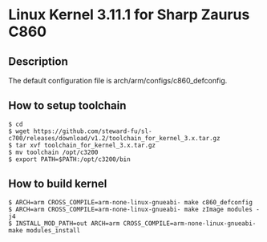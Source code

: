 # Linux Kernel 3.11.1 for Sharp Zaurus C860 
## Description
The default configuration file is arch/arm/configs/c860_defconfig.  
  
## How to setup toolchain
```console
$ cd
$ wget https://github.com/steward-fu/sl-c700/releases/download/v1.2/toolchain_for_kernel_3.x.tar.gz
$ tar xvf toolchain_for_kernel_3.x.tar.gz
$ mv toolchain /opt/c3200
$ export PATH=$PATH:/opt/c3200/bin
```
  
## How to build kernel
```console
$ ARCH=arm CROSS_COMPILE=arm-none-linux-gnueabi- make c860_defconfig
$ ARCH=arm CROSS_COMPILE=arm-none-linux-gnueabi- make zImage modules -j4
$ INSTALL_MOD_PATH=out ARCH=arm CROSS_COMPILE=arm-none-linux-gnueabi- make modules_install
```
